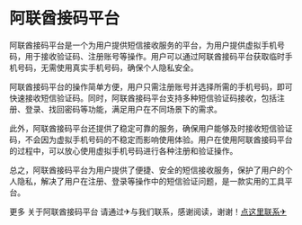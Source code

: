 # 阿联酋接码平台

阿联酋接码平台是一个为用户提供短信接收服务的平台，为用户提供虚拟手机号码，用于接收验证码、注册账号等操作。用户可以通过阿联酋接码平台获取临时手机号码，无需使用真实手机号码，确保个人隐私安全。

阿联酋接码平台的操作简单方便，用户只需注册账号并选择所需的手机号码，即可快速接收短信验证码。同时，阿联酋接码平台支持多种短信验证码接收，包括注册、登录、找回密码等功能，满足用户在不同场景下的需求。

此外，阿联酋接码平台还提供了稳定可靠的服务，确保用户能够及时接收短信验证码，不会因为虚拟手机号码的不稳定而影响使用体验。用户在使用阿联酋接码平台的过程中，可以放心使用虚拟手机号码进行各种注册和验证操作。

总之，阿联酋接码平台为用户提供了便捷、安全的短信接收服务，保护了用户的个人隐私，解决了用户在注册、登录等操作中的短信验证问题，是一款实用的工具平台。

更多 关于阿联酋接码平台 请通过✈与我们联系，感谢阅读，谢谢！[点这里联系✈](https://sms.k02.cc)